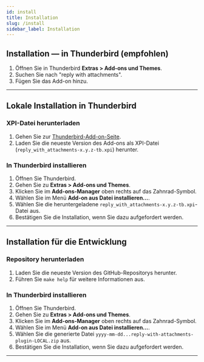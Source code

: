 ```yaml
---
id: install
title: Installation
slug: /install
sidebar_label: Installation
---
```


## Installation — in Thunderbird (empfohlen)

1. Öffnen Sie in Thunderbird **Extras > Add-ons und Themes**.
2. Suchen Sie nach "reply with attachments".
3. Fügen Sie das Add-on hinzu.

---

## Lokale Installation in Thunderbird

### XPI-Datei herunterladen

1. Gehen Sie zur [Thunderbird-Add-on-Seite](https://addons.thunderbird.net/en-US/thunderbird/search/?q=reply%20with%20attachments).
2. Laden Sie die neueste Version des Add-ons als XPI-Datei (`reply_with_attachments-x.y.z-tb.xpi`) herunter.

### In Thunderbird installieren

1. Öffnen Sie Thunderbird.
2. Gehen Sie zu **Extras > Add-ons und Themes**.
3. Klicken Sie im **Add-ons-Manager** oben rechts auf das Zahnrad-Symbol.
4. Wählen Sie im Menü **Add-on aus Datei installieren…**.
5. Wählen Sie die heruntergeladene `reply_with_attachments-x.y.z-tb.xpi`-Datei aus.
6. Bestätigen Sie die Installation, wenn Sie dazu aufgefordert werden.

---

## Installation für die Entwicklung

### Repository herunterladen

1. Laden Sie die neueste Version des GitHub-Repositorys herunter.
2. Führen Sie `make help` für weitere Informationen aus.

### In Thunderbird installieren

1. Öffnen Sie Thunderbird.
2. Gehen Sie zu **Extras > Add-ons und Themes**.
3. Klicken Sie im **Add-ons-Manager** oben rechts auf das Zahnrad-Symbol.
4. Wählen Sie im Menü **Add-on aus Datei installieren…**.
5. Wählen Sie die generierte Datei `yyyy-mm-dd...reply-with-attachments-plugin-LOCAL.zip` aus.
6. Bestätigen Sie die Installation, wenn Sie dazu aufgefordert werden.

---
